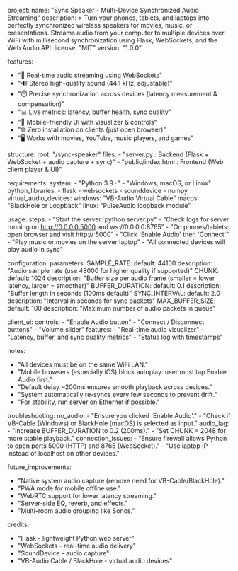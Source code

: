 project:
  name: "Sync Speaker - Multi-Device Synchronized Audio Streaming"
  description: >
    Turn your phones, tablets, and laptops into perfectly synchronized wireless
    speakers for movies, music, or presentations. Streams audio from your computer
    to multiple devices over WiFi with millisecond synchronization using Flask,
    WebSockets, and the Web Audio API.
  license: "MIT"
  version: "1.0.0"

features:
  - "📡 Real-time audio streaming using WebSockets"
  - "🔊 Stereo high-quality sound (44.1 kHz, adjustable)"
  - "⏱️ Precise synchronization across devices (latency measurement & compensation)"
  - "📊 Live metrics: latency, buffer health, sync quality"
  - "📱 Mobile-friendly UI with visualizer & controls"
  - "🌐 Zero installation on clients (just open browser)"
  - "🖥️ Works with movies, YouTube, music players, and games"

structure:
  root: "/sync-speaker"
  files:
    - "server.py : Backend (Flask + WebSocket + audio capture + sync)"
    - "public/index.html : Frontend (Web client player & UI)"

requirements:
  system:
    - "Python 3.9+"
    - "Windows, macOS, or Linux"
  python_libraries:
    - flask
    - websockets
    - sounddevice
    - numpy
  virtual_audio_devices:
    windows: "VB-Audio Virtual Cable"
    macos: "BlackHole or Loopback"
    linux: "PulseAudio loopback module"

usage:
  steps:
    - "Start the server: python server.py"
    - "Check logs for server running on http://0.0.0.0:5000 and ws://0.0.0.0:8765"
    - "On phones/tablets: open browser and visit http://<your-laptop-ip>:5000"
    - "Click 'Enable Audio' then 'Connect'"
    - "Play music or movies on the server laptop"
    - "All connected devices will play audio in sync"

configuration:
  parameters:
    SAMPLE_RATE:
      default: 44100
      description: "Audio sample rate (use 48000 for higher quality if supported)"
    CHUNK:
      default: 1024
      description: "Buffer size per audio frame (smaller = lower latency, larger = smoother)"
    BUFFER_DURATION:
      default: 0.1
      description: "Buffer length in seconds (100ms default)"
    SYNC_INTERVAL:
      default: 2.0
      description: "Interval in seconds for sync packets"
    MAX_BUFFER_SIZE:
      default: 100
      description: "Maximum number of audio packets in queue"

client_ui:
  controls:
    - "Enable Audio button"
    - "Connect / Disconnect buttons"
    - "Volume slider"
  features:
    - "Real-time audio visualizer"
    - "Latency, buffer, and sync quality metrics"
    - "Status log with timestamps"

notes:
  - "All devices must be on the same WiFi LAN."
  - "Mobile browsers (especially iOS) block autoplay: user must tap Enable Audio first."
  - "Default delay ~200ms ensures smooth playback across devices."
  - "System automatically re-syncs every few seconds to prevent drift."
  - "For stability, run server on Ethernet if possible."

troubleshooting:
  no_audio:
    - "Ensure you clicked 'Enable Audio'."
    - "Check if VB-Cable (Windows) or BlackHole (macOS) is selected as input."
  audio_lag:
    - "Increase BUFFER_DURATION to 0.2 (200ms)."
    - "Set CHUNK = 2048 for more stable playback."
  connection_issues:
    - "Ensure firewall allows Python to open ports 5000 (HTTP) and 8765 (WebSocket)."
    - "Use laptop IP instead of localhost on other devices."

future_improvements:
  - "Native system audio capture (remove need for VB-Cable/BlackHole)."
  - "PWA mode for mobile offline use."
  - "WebRTC support for lower latency streaming."
  - "Server-side EQ, reverb, and effects."
  - "Multi-room audio grouping like Sonos."

credits:
  - "Flask - lightweight Python web server"
  - "WebSockets - real-time audio delivery"
  - "SoundDevice - audio capture"
  - "VB-Audio Cable / BlackHole - virtual audio devices"
